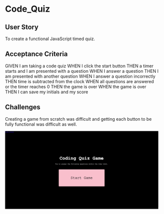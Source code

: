 # Code_Quiz

## User Story
To create a functional JavaScript timed quiz.

## Acceptance Criteria
GIVEN I am taking a code quiz
WHEN I click the start button
THEN a timer starts and I am presented with a question
WHEN I answer a question
THEN I am presented with another question
WHEN I answer a question incorrectly
THEN time is subtracted from the clock
WHEN all questions are answered or the timer reaches 0
THEN the game is over
WHEN the game is over
THEN I can save my initials and my score

## Challenges
Creating a game from scratch was difficult and getting each button to be fully functional was difficult as well.

![](Screen%20Shot%202022-09-12%20at%206.16.53%20PM.png)